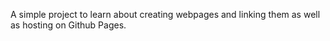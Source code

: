 A simple project to learn about creating webpages and linking them as well as hosting on Github Pages.
